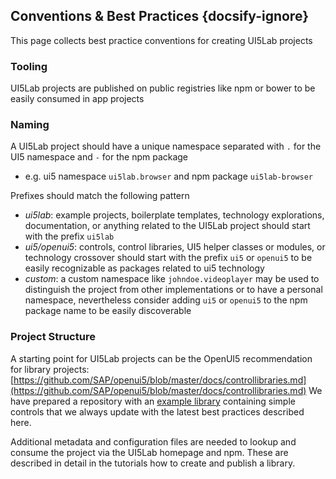 ## Conventions & Best Practices {docsify-ignore}
This page collects best practice conventions for creating UI5Lab projects

### Tooling

UI5Lab projects are published on public registries like npm or bower to be easily consumed in app projects

### Naming

A UI5Lab project should have a unique namespace separated with `.` for the UI5 namespace and `-` for the npm package
 * e.g. ui5 namespace `ui5lab.browser` and npm package `ui5lab-browser`

Prefixes should match the following pattern
 * *ui5lab*: example projects, boilerplate templates, technology explorations, documentation, or anything related to the UI5Lab project should start with the prefix `ui5lab`
 * *ui5/openui5*: controls, control libraries, UI5 helper classes or modules, or technology crossover should start with the prefix `ui5` or `openui5` to be easily recognizable as packages related to ui5 technology
 * *custom*: a custom namespace like `johndoe.videoplayer` may be used to distinguish the project from other implementations or to have a personal namespace, nevertheless consider adding `ui5` or `openui5` to the npm package name to be easily discoverable

### Project Structure

A starting point for UI5Lab projects can be the OpenUI5 recommendation for library projects: [https://github.com/SAP/openui5/blob/master/docs/controllibraries.md](https://github.com/SAP/openui5/blob/master/docs/controllibraries.md)
We have prepared a repository with an [example library](https://github.com/UI5Lab/UI5Lab-library-simple) containing simple controls that we always update with the latest best practices described here.

Additional metadata and configuration files are needed to lookup and consume the project via the UI5Lab homepage and npm.
These are described in detail in the tutorials how to create and publish a library.
